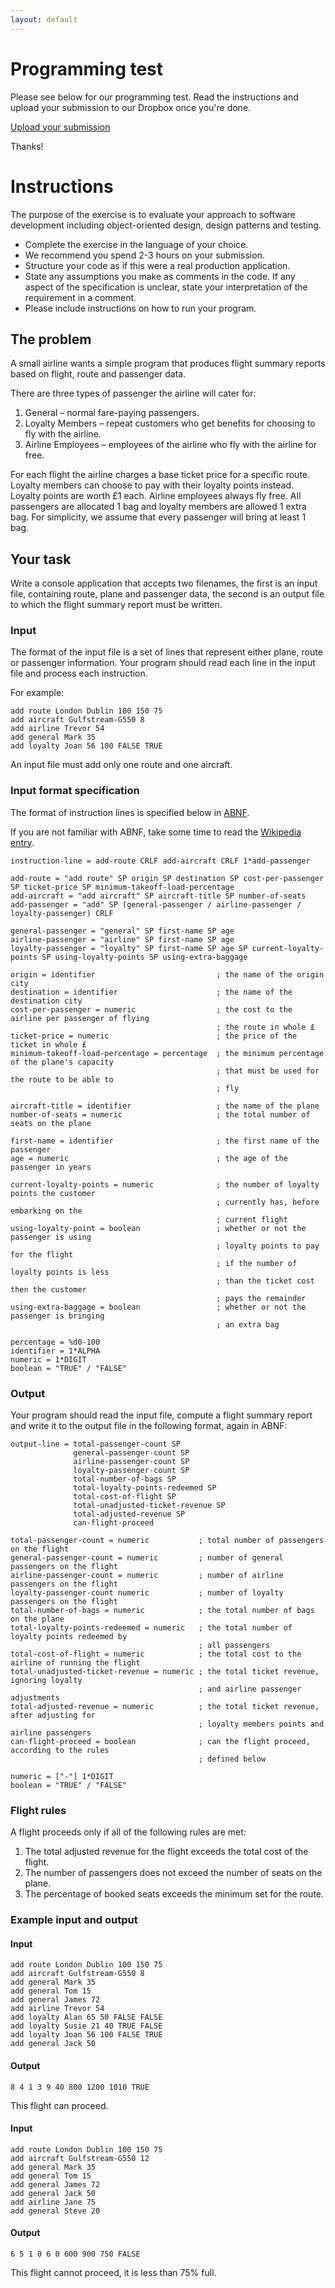 ```yaml
---
layout: default
---
```


# Programming test

Please see below for our programming test. Read the instructions and upload your
submission to our Dropbox once you're done.

<a href="https://www.dropbox.com/request/hPxLR2JmZr8BMEMDfwY8"
class="button">Upload your submission</a>

Thanks!

# Instructions

The purpose of the exercise is to evaluate your approach to software development
including object-oriented design, design patterns and testing.

- Complete the exercise in the language of your choice.
- We recommend you spend 2-3 hours on your submission.
- Structure your code as if this were a real production application.
- State any assumptions you make as comments in the code. If any aspect of the
  specification is unclear, state your interpretation of the requirement in a
  comment.
- Please include instructions on how to run your program.

## The problem

A small airline wants a simple program that produces flight summary reports
based on flight, route and passenger data.

There are three types of passenger the airline will cater for:

1. General – normal fare-paying passengers.
2. Loyalty Members – repeat customers who get benefits for choosing to fly with
   the airline.
3. Airline Employees – employees of the airline who fly with the airline for
   free.

For each flight the airline charges a base ticket price for a specific route.
Loyalty members can choose to pay with their loyalty points instead.
Loyalty points are worth £1 each. Airline employees always fly free. All
passengers are allocated 1 bag and loyalty members are allowed 1 extra bag. For
simplicity, we assume that every passenger will bring at least 1 bag.

## Your task

Write a console application that accepts two filenames, the first is an input
file, containing route, plane and passenger data, the second is an output
file to which the flight summary report must be written.

### Input

The format of the input file is a set of lines that represent either plane,
route or passenger information. Your program should read each line in the input
file and process each instruction.

For example:

```
add route London Dublin 100 150 75
add aircraft Gulfstream-G550 8
add airline Trevor 54
add general Mark 35
add loyalty Joan 56 100 FALSE TRUE
```

An input file must add only one route and one aircraft.

### Input format specification

The format of instruction lines is specified below in
[ABNF](https://en.wikipedia.org/wiki/Augmented_Backus%E2%80%93Naur_Form).

If you are not familiar with ABNF, take some time to read the [Wikipedia
entry](https://en.wikipedia.org/wiki/Augmented_Backus%E2%80%93Naur_Form).

```
instruction-line = add-route CRLF add-aircraft CRLF 1*add-passenger

add-route = "add route" SP origin SP destination SP cost-per-passenger SP ticket-price SP minimum-takeoff-load-percentage
add-aircraft = "add aircraft" SP aircraft-title SP number-of-seats
add-passenger = "add" SP (general-passenger / airline-passenger / loyalty-passenger) CRLF

general-passenger = "general" SP first-name SP age
airline-passenger = "airline" SP first-name SP age
loyalty-passenger = "loyalty" SP first-name SP age SP current-loyalty-points SP using-loyalty-points SP using-extra-baggage

origin = identifier                           ; the name of the origin city
destination = identifier                      ; the name of the destination city
cost-per-passenger = numeric                  ; the cost to the airline per passenger of flying
                                              ; the route in whole £
ticket-price = numeric                        ; the price of the ticket in whole £
minimum-takeoff-load-percentage = percentage  ; the minimum percentage of the plane's capacity
                                              ; that must be used for the route to be able to
                                              ; fly

aircraft-title = identifier                   ; the name of the plane
number-of-seats = numeric                     ; the total number of seats on the plane

first-name = identifier                       ; the first name of the passenger
age = numeric                                 ; the age of the passenger in years

current-loyalty-points = numeric              ; the number of loyalty points the customer
                                              ; currently has, before embarking on the
                                              ; current flight
using-loyalty-point = boolean                 ; whether or not the passenger is using
                                              ; loyalty points to pay for the flight
                                              ; if the number of loyalty points is less
                                              ; than the ticket cost then the customer
                                              ; pays the remainder
using-extra-baggage = boolean                 ; whether or not the passenger is bringing
                                              ; an extra bag

percentage = %d0-100
identifier = 1*ALPHA
numeric = 1*DIGIT
boolean = "TRUE" / "FALSE"
```

### Output

Your program should read the input file, compute a flight summary report and
write it to the output file in the following format, again in ABNF:

```
output-line = total-passenger-count SP
              general-passenger-count SP
              airline-passenger-count SP
              loyalty-passenger-count SP
              total-number-of-bags SP
              total-loyalty-points-redeemed SP
              total-cost-of-flight SP
              total-unadjusted-ticket-revenue SP
              total-adjusted-revenue SP
              can-flight-proceed

total-passenger-count = numeric           ; total number of passengers on the flight
general-passenger-count = numeric         ; number of general passengers on the flight
airline-passenger-count = numeric         ; number of airline passengers on the flight
loyalty-passenger-count numeric           ; number of loyalty passengers on the flight
total-number-of-bags = numeric            ; the total number of bags on the plane
total-loyalty-points-redeemed = numeric   ; the total number of loyalty points redeemed by
                                          ; all passengers
total-cost-of-flight = numeric            ; the total cost to the airline of running the flight
total-unadjusted-ticket-revenue = numeric ; the total ticket revenue, ignoring loyalty
                                          ; and airline passenger adjustments
total-adjusted-revenue = numeric          ; the total ticket revenue, after adjusting for
                                          ; loyalty members points and airline passengers
can-flight-proceed = boolean              ; can the flight proceed, according to the rules
                                          ; defined below

numeric = ["-"] 1*DIGIT
boolean = "TRUE" / "FALSE"
```

### Flight rules

A flight proceeds only if all of the following rules are met:

1. The total adjusted revenue for the flight exceeds the total cost of the
   flight.
2. The number of passengers does not exceed the number of seats on the plane.
3. The percentage of booked seats exceeds the minimum set for the route.

### Example input and output

#### Input
```
add route London Dublin 100 150 75
add aircraft Gulfstream-G550 8
add general Mark 35
add general Tom 15
add general James 72
add airline Trevor 54
add loyalty Alan 65 50 FALSE FALSE
add loyalty Susie 21 40 TRUE FALSE
add loyalty Joan 56 100 FALSE TRUE
add general Jack 50
```

#### Output
```
8 4 1 3 9 40 800 1200 1010 TRUE
```

This flight can proceed.

#### Input

```
add route London Dublin 100 150 75
add aircraft Gulfstream-G550 12
add general Mark 35
add general Tom 15
add general James 72
add general Jack 50
add airline Jane 75
add general Steve 20
```

#### Output

```
6 5 1 0 6 0 600 900 750 FALSE
```

This flight cannot proceed, it is less than 75% full.

